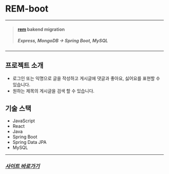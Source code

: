 # REM-boot

***
>#### **[rem](https://github.com/wesd724/rem) bakend migration**
>##### **Express, MongoDB &rarr; Spring Boot, MySQL**
***

## 프로젝트 소개
 * 로그인 또는 익명으로 글을 작성하고 게시글에 댓글과 좋아요, 싫어요를 표현할 수 있습니다.
 * 원하는 제목의 게시글을 검색 할 수 있습니다.
## 기술 스택
* JavaScript
* React
* Java
* Spring Boot 
* Spring Data JPA
* MySQL
---

### _[사이트 바로가기](http://krsm.p-e.kr/)_
